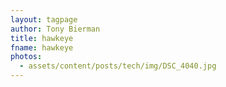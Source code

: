 ```yaml
---
layout: tagpage
author: Tony Bierman
title: hawkeye
fname: hawkeye
photos:
  - assets/content/posts/tech/img/DSC_4040.jpg
---
```


